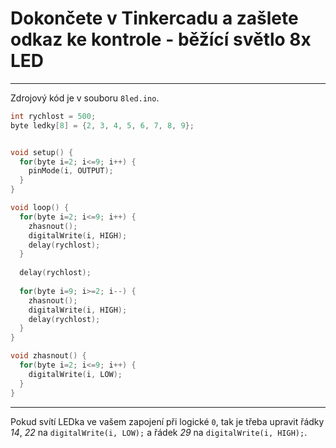 # Dokončete v Tinkercadu a zašlete odkaz ke kontrole - běžící světlo 8x LED

---

Zdrojový kód je v souboru `8led.ino`.

```c++
int rychlost = 500;
byte ledky[8] = {2, 3, 4, 5, 6, 7, 8, 9};


void setup() {
  for(byte i=2; i<=9; i++) {
  	pinMode(i, OUTPUT); 
  }
}

void loop() {
  for(byte i=2; i<=9; i++) {
    zhasnout();
    digitalWrite(i, HIGH);
    delay(rychlost);
  }
  
  delay(rychlost);
  
  for(byte i=9; i>=2; i--) {
    zhasnout();
    digitalWrite(i, HIGH);
    delay(rychlost);
  }
}

void zhasnout() {
  for(byte i=2; i<=9; i++) {
    digitalWrite(i, LOW);
  }
}
```

---

Pokud svítí LEDka ve vašem zapojení při logické `0`, tak je třeba upravit řádky *14*, *22* na `digitalWrite(i, LOW);` a řádek *29* na `digitalWrite(i, HIGH);`.
